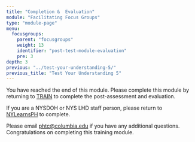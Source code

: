 ```yaml
---
title: "Completion &  Evaluation"
module: "Facilitating Focus Groups"
type: "module-page"
menu:
  focusgroups:
    parent: "focusgroups"
    weight: 13
    identifier: "post-test-module-evaluation"
    pre: 3
depth: 3
previous: "../test-your-understanding-5/"
previous_title: "Test Your Understanding 5"
---
```

You have reached the end of this module. Please complete this module by returning to <a href=" https://www.train.org/DesktopShell.aspx">TRAIN</a> to complete the post-assessment and evaluation.

If you are a NYSDOH or NYS LHD staff person, please return to <a href="https://www.nylearnsph.com/Public/default.aspx">NYLearnsPH</a> to complete.

Please email phtc@columbia.edu if you have any additional questions. Congratulations on completing this training module.